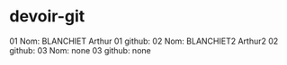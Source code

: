 # devoir-git
01 Nom: BLANCHIET Arthur
01 github:
02 Nom: BLANCHIET2 Arthur2
02 github:
03 Nom: none
03 github: none
